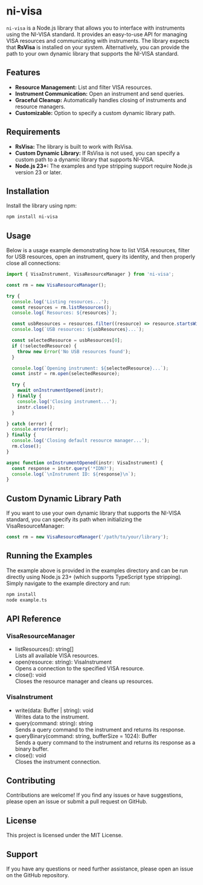 # ni-visa

`ni-visa` is a Node.js library that allows you to interface with instruments using the NI-VISA standard. It provides an easy-to-use API for managing VISA resources and communicating with instruments. The library expects that **RsVisa** is installed on your system. Alternatively, you can provide the path to your own dynamic library that supports the NI-VISA standard.

## Features

- **Resource Management:** List and filter VISA resources.
- **Instrument Communication:** Open an instrument and send queries.
- **Graceful Cleanup:** Automatically handles closing of instruments and resource managers.
- **Customizable:** Option to specify a custom dynamic library path.

## Requirements

- **RsVisa:** The library is built to work with RsVisa.  
- **Custom Dynamic Library:** If RsVisa is not used, you can specify a custom path to a dynamic library that supports NI-VISA.
- **Node.js 23+:** The examples and type stripping support require Node.js version 23 or later.

## Installation

Install the library using npm:

```bash
npm install ni-visa
```

## Usage

Below is a usage example demonstrating how to list VISA resources, filter for USB resources, open an instrument, query its identity, and then properly close all connections:

```javascript
import { VisaInstrument, VisaResourceManager } from 'ni-visa';

const rm = new VisaResourceManager();

try {
  console.log('Listing resources...');
  const resources = rm.listResources();
  console.log(`Resources: ${resources}`);

  const usbResources = resources.filter((resource) => resource.startsWith('USB'));
  console.log(`USB resources: ${usbResources}...`);

  const selectedResource = usbResources[0];
  if (!selectedResource) {
    throw new Error('No USB resources found');
  }

  console.log(`Opening instrument: ${selectedResource}...`);
  const instr = rm.open(selectedResource);

  try {
    await onInstrumentOpened(instr);
  } finally {
    console.log('Closing instrument...');
    instr.close();
  }

} catch (error) {
  console.error(error);
} finally {
  console.log('Closing default resource manager...');
  rm.close();
}

async function onInstrumentOpened(instr: VisaInstrument) {
  const response = instr.query('*IDN?');
  console.log(`\nInstrument ID: ${response}\n`);
}
```

## Custom Dynamic Library Path

If you want to use your own dynamic library that supports the NI-VISA standard, you can specify its path when initializing the VisaResourceManager:

```javascript
const rm = new VisaResourceManager('/path/to/your/library');
```

## Running the Examples

The example above is provided in the examples directory and can be run directly using Node.js 23+ (which supports TypeScript type stripping). Simply navigate to the example directory and run:

```bash
npm install
node example.ts
```

## API Reference

### VisaResourceManager

* listResources(): string[]  
  Lists all available VISA resources.
* open(resource: string): VisaInstrument  
  Opens a connection to the specified VISA resource.
* close(): void  
  Closes the resource manager and cleans up resources.

### VisaInstrument

* write(data: Buffer | string): void  
  Writes data to the instrument.
* query(command: string): string  
  Sends a query command to the instrument and returns its response.
* queryBinary(command: string, bufferSize = 1024): Buffer  
  Sends a query command to the instrument and returns its response as a binary buffer.
* close(): void  
  Closes the instrument connection.

## Contributing

Contributions are welcome! If you find any issues or have suggestions, please open an issue or submit a pull request on GitHub.

## License

This project is licensed under the MIT License.

## Support

If you have any questions or need further assistance, please open an issue on the GitHub repository.

